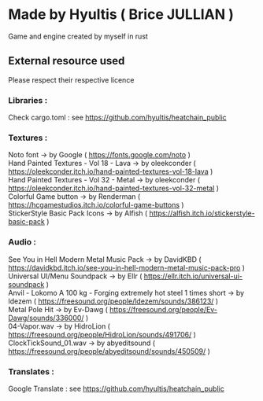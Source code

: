 # Made by Hyultis ( Brice JULLIAN )

Game and engine created by myself in rust

## External resource used

Please respect their respective licence

### Libraries :

Check cargo.toml : see https://github.com/hyultis/heatchain_public

### Textures :

Noto font -> by Google ( https://fonts.google.com/noto )  
Hand Painted Textures - Vol 18 - Lava -> by oleekconder ( https://oleekconder.itch.io/hand-painted-textures-vol-18-lava )  
Hand Painted Textures - Vol 32 - Metal -> by oleekconder ( https://oleekconder.itch.io/hand-painted-textures-vol-32-metal )  
Colorful Game button -> by Renderman ( https://hcgamestudios.itch.io/colorful-game-buttons )  
StickerStyle Basic Pack Icons -> by Alfish ( https://alfish.itch.io/stickerstyle-basic-pack )  

### Audio :

See You in Hell Modern Metal Music Pack -> by DavidKBD ( https://davidkbd.itch.io/see-you-in-hell-modern-metal-music-pack-pro )  
Universal UI/Menu Soundpack -> by Ellr ( https://ellr.itch.io/universal-ui-soundpack )  
Anvil - Lokomo A 100 kg - Forging extremely hot steel 1 times short -> by ldezem ( https://freesound.org/people/ldezem/sounds/386123/ )  
Metal Pole Hit -> by Ev-Dawg ( https://freesound.org/people/Ev-Dawg/sounds/336000/ )  
04-Vapor.wav -> by HidroLion ( https://freesound.org/people/HidroLion/sounds/491706/ )
ClockTickSound_01.wav -> by abyeditsound ( https://freesound.org/people/abyeditsound/sounds/450509/ )

### Translates :
Google Translate : see https://github.com/hyultis/heatchain_public
